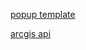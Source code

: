 [popup template](<[https://](https://developers.arcgis.com/javascript/latest/api-reference/esri-PopupTemplate.html)>)

[arcgis api](<[https://](https://developers.arcgis.com/javascript/latest/api-reference/)>)
